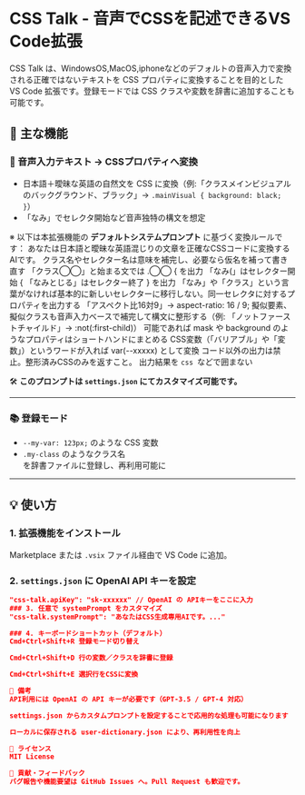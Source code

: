 # CSS Talk - 音声でCSSを記述できるVS Code拡張

CSS Talk は、WindowsOS,MacOS,iphoneなどのデフォルトの音声入力で変換される正確ではないテキストを CSS プロパティに変換することを目的とした VS Code 拡張です。登録モードでは CSS クラスや変数を辞書に追加することも可能です。

## 🧠 主な機能

### 🎤 音声入力テキスト → CSSプロパティへ変換
- 日本語＋曖昧な英語の自然文を CSS に変換（例:「クラスメインビジュアルのバックグラウンド、ブラック」→ `.mainVisual { background: black; }`）
- 「なみ」でセレクタ開始など音声独特の構文を想定  

※ 以下は本拡張機能の **デフォルトシステムプロンプト** に基づく変換ルールです：
あなたは日本語と曖昧な英語混じりの文章を正確なCSSコードに変換するAIです。
クラス名やセレクター名は意味を補完し、必要なら仮名を補って書き直す
「クラス◯◯」と始まる文では .◯◯ { を出力
「なみ(」はセレクター開始 { 「なみとじる」はセレクター終了 } を出力
「なみ」や「クラス」という言葉がなければ基本的に新しいセレクターに移行しない。同一セレクタに対するプロパティを出力する
「アスペクト比16対9」→ aspect-ratio: 16 / 9;
擬似要素、擬似クラスも音声入力ベースで補完して構文に整形する（例: 「ノットファーストチャイルド」→ :not(:first-child)）
可能であれば mask や background のようなプロパティはショートハンドにまとめる
CSS変数（「バリアブル」や「変数」）というワードが入れば var(--xxxxx) として変換
コード以外の出力は禁止。整形済みCSSのみを返すこと。
出力結果を ```css ```などで囲まない

🛠 **このプロンプトは `settings.json` にてカスタマイズ可能です。**

---

### 📚 登録モード
- `--my-var: 123px;` のような CSS 変数
- `.my-class` のようなクラス名  
を辞書ファイルに登録し、再利用可能に

---

## 💡 使い方

### 1. 拡張機能をインストール

Marketplace または `.vsix` ファイル経由で VS Code に追加。

### 2. `settings.json` に OpenAI API キーを設定

```json
"css-talk.apiKey": "sk-xxxxxx" // OpenAI の APIキーをここに入力
### 3. 任意で systemPrompt をカスタマイズ
"css-talk.systemPrompt": "あなたはCSS生成専用AIです。..."

### 4. キーボードショートカット（デフォルト）
Cmd+Ctrl+Shift+R 登録モード切り替え

Cmd+Ctrl+Shift+D 行の変数／クラスを辞書に登録

Cmd+Ctrl+Shift+E 選択行をCSSに変換

🔧 備考
API利用には OpenAI の API キーが必要です（GPT-3.5 / GPT-4 対応）

settings.json からカスタムプロンプトを設定することで応用的な処理も可能になります

ローカルに保存される user-dictionary.json により、再利用性を向上

📝 ライセンス
MIT License

🤝 貢献・フィードバック
バグ報告や機能要望は GitHub Issues へ。Pull Request も歓迎です。